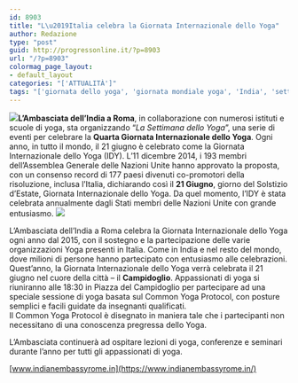 ```yaml
---
id: 8903
title: "L\u2019Italia celebra la Giornata Internazionale dello Yoga"
author: Redazione
type: "post"
guid: http://progressonline.it/?p=8903
url: "/?p=8903"
colormag_page_layout:
- default_layout
categories: "['ATTUALITÀ']"
tags: "['giornata dello yoga', 'giornata mondiale yoga', 'India', 'settimana yoga', 'yoga', 'yoga India', 'yoga italia', 'yoga roma']"
---
```


![](https://progressonline.it/wp-content/uploads/2018/06/35086662_10155307670051949_1982204226889056256_n-300x300.jpg)**L’Ambasciata dell’India a Roma**, in collaborazione con numerosi istituti e scuole di yoga, sta organizzando “*La Settimana dello Yoga*”, una serie di eventi per celebrare la **Quarta Giornata Internazionale dello Yoga**. Ogni anno, in tutto il mondo, il 21 giugno è celebrato come la Giornata Internazionale dello Yoga (IDY). L’11 dicembre 2014, i 193 membri dell’Assemblea Generale delle Nazioni Unite hanno approvato la proposta, con un consenso record di 177 paesi divenuti co-promotori della risoluzione, inclusa l’Italia, dichiarando così il **21 Giugno**, giorno del Solstizio d’Estate, Giornata Internazionale dello Yoga. Da quel momento, l’IDY è stata celebrata annualmente dagli Stati membri delle Nazioni Unite con grande entusiasmo. ![](https://progressonline.it/wp-content/uploads/2018/06/35072657_10155307670111949_7926834586875592704_n-300x300.jpg)

L’Ambasciata dell’India a Roma celebra la Giornata Internazionale dello Yoga ogni anno dal 2015, con il sostegno e la partecipazione delle varie organizzazioni Yoga presenti in Italia. Come in India e nel resto del mondo, dove milioni di persone hanno partecipato con entusiasmo alle celebrazioni. Quest’anno, la Giornata Internazionale dello Yoga verrà celebrata il 21 giugno nel cuore della città – il **Campidoglio**. Appassionati di yoga si riuniranno alle 18:30 in Piazza del Campidoglio per partecipare ad una speciale sessione di yoga basata sul Common Yoga Protocol, con posture semplici e facili guidate da insegnanti qualificati.  
Il Common Yoga Protocol è disegnato in maniera tale che i partecipanti non necessitano di una conoscenza pregressa dello Yoga.

L’Ambasciata continuerà ad ospitare lezioni di yoga, conferenze e seminari durante l’anno per tutti gli appassionati di yoga.

[www.indianembassyrome.in](https://www.indianembassyrome.in/)